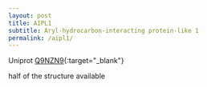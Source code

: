 ```yaml
---
layout: post
title: AIPL1
subtitle: Aryl-hydrocarbon-interacting protein-like 1 
permalink: /aipl1/
---
```




Uniprot [Q9NZN9](http://www.uniprot.org/uniprot/Q9NZN9){:target="_blank"}

half of the structure available


